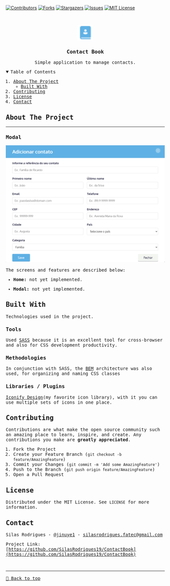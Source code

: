 [![Contributors][contributors-shield]][contributors-url]
[![Forks][forks-shield]][forks-url]
[![Stargazers][stars-shield]][stars-url]
[![Issues][issues-shield]][issues-url]
[![MIT License][license-shield]][license-url]

<!-- PROJECT LOGO -->
<br />
<samp>
<p align="center">
  <a href="#">
    <img src="./logo.svg" alt="Logo" width="50">
  </a>

  <h3 align="center">Contact Book</h3>

  <p align="center">
    Simple application to manage contacts.
  </p>
</p>

<!-- TABLE OF CONTENTS -->
<details open="open">
  <summary>Table of Contents</summary>
  <ol>
    <li>
      <a href="#about-the-project">About The Project</a>
      <ul>
        <li><a href="#built-with">Built With</a></li>
      </ul>
    </li>
    <li><a href="#contributing">Contributing</a></li>
    <li><a href="#license">License</a></li>
    <li><a href="#contact">Contact</a></li>
  </ol>
</details>

<!-- ABOUT THE PROJECT -->

## About The Project

<hr>

### Modal

[![Preview][product-screenshot2]](#)

The screens and features are described below:

- **Home:** not yet implemented.

- **Modal:** not yet implemented.

## Built With

Technologies used in the project.

### Tools

Used [SASS](https://sass-lang.com/) because it is an excellent tool for cross-browser and also for CSS development productivity.

### Methodologies

In conjunction with SASS, the [BEM](https://getbem.com/introduction/) architecture was also used, for organizing and naming CSS classes

### Libraries / Plugins

[Iconify Design](https://iconify.design/)(my favorite icon library), with it you can use multiple sets of icons in one place.

<!-- CONTRIBUTING -->

## Contributing

Contributions are what make the open source community such an amazing place to learn, inspire, and create. Any contributions you make are **greatly appreciated**.

1. Fork the Project
2. Create your Feature Branch (`git checkout -b feature/AmazingFeature`)
3. Commit your Changes (`git commit -m 'Add some AmazingFeature'`)
4. Push to the Branch (`git push origin feature/AmazingFeature`)
5. Open a Pull Request

<!-- LICENSE -->

## License

Distributed under the MIT License. See `LICENSE` for more information.

<!-- CONTACT -->

## Contact

Silas Rodrigues - [@jinuye1](https://twitter.com/jinuye1) - silasrodrigues.fatec@gmail.com

Project Link: [https://github.com/SilasRodrigues19/ContactBook](https://github.com/SilasRodrigues19/ContactBook) <br>

<!-- MARKDOWN LINKS & IMAGES -->
<!-- https://www.markdownguide.org/basic-syntax/#reference-style-links -->

[contributors-shield]: https://img.shields.io/github/contributors/SilasRodrigues19/ContactBook.svg?style=for-the-badge
[contributors-url]: https://github.com/SilasRodrigues19/ContactBook/graphs/contributors
[forks-shield]: https://img.shields.io/github/forks/SilasRodrigues19/ContactBook.svg?style=for-the-badge
[forks-url]: https://github.com/SilasRodrigues19/ContactBook/network/members
[stars-shield]: https://img.shields.io/github/stars/SilasRodrigues19/ContactBook.svg?style=for-the-badge
[stars-url]: https://github.com/SilasRodrigues19/ContactBook/stargazers
[issues-shield]: https://img.shields.io/github/issues/SilasRodrigues19/ContactBook.svg?style=for-the-badge
[issues-url]: https://github.com/SilasRodrigues19/ContactBook/issues
[license-shield]: https://img.shields.io/github/license/SilasRodrigues19/ContactBook.svg?style=for-the-badge
[license-url]: https://github.com/SilasRodrigues19/ContactBook/blob/master/LICENSE
[product-screenshot]: ./screenshots/preview.png
[product-screenshot2]: ./screenshots/preview2.png
[license-url]: https://github.com/SilasRodrigues19/ContactBook/blob/master/LICENSE

<br><hr>
[🔼 Back to top](#Contact-Book)
